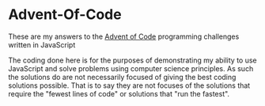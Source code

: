# Advent-Of-Code

These are my answers to the [Advent of Code](https://adventofcode.com/) 
programming challenges written in JavaScript 

The coding done here is for the purposes of demonstrating my ability to use
JavaScript and solve problems using computer science principles. As such the
solutions do are not necessarily focused of giving the best coding solutions
possible. That is to say they are not focuses of the solutions that require the
"fewest lines of code" or solutions that "run the fastest".
